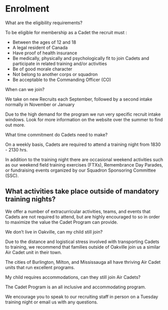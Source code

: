 # Enrolment

What are the eligibility requirements?


To be eligible for membership as a Cadet the recruit must:

* Between the ages of 12 and 18
* A legal resident of Canada
* Have proof of health insurance
* Be medically, physically and psychologically fit to join Cadets and participate in related training and/or activities
* Be of good morale character
* Not belong to another corps or squadron
* Be acceptable to the Commanding Officer (CO)

When can we join?


We take on new Recruits each September, followed by a second intake normally in November or January

Due to the high demand for the program we run very specific recruit intake windows. Look for more information on the website over the summer to find out more.

What time commitment do Cadets need to make?


On a weekly basis, Cadets are required to attend a training night from 1830 - 2130 hrs.

In addition to the training night there are occasional weekend activities such as our weekend field training exercises (FTXs), Remembrance Day Parades, or fundraising events organized by our Squadron Sponsoring Committee (SSC).

## What activities take place outside of mandatory training nights?

We offer a number of extracurricular activities, teams, and events that Cadets are not required to attend, but are highly encouraged to so in order to maximize the value the Cadet Program can provide.

We don’t live in Oakville, can my child still join?


Due to the distance and logistical stress involved with transporting Cadets to training, we recommend that families outside of Oakville join us a similar Air Cadet unit in their town.&#x20;

The cities of Burlington, Milton, and Mississauga all have thriving Air Cadet units that run excellent programs.

My child requires accommodations, can they still join Air Cadets?


The Cadet Program is an all inclusive and accommodating program.

We encourage you to speak to our recruiting staff in person on a Tuesday training night or email us with any questions.